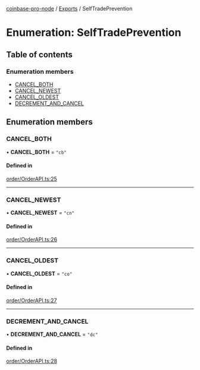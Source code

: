 [coinbase-pro-node](../README.md) / [Exports](../modules.md) / SelfTradePrevention

# Enumeration: SelfTradePrevention

## Table of contents

### Enumeration members

- [CANCEL_BOTH](SelfTradePrevention.md#cancel_both)
- [CANCEL_NEWEST](SelfTradePrevention.md#cancel_newest)
- [CANCEL_OLDEST](SelfTradePrevention.md#cancel_oldest)
- [DECREMENT_AND_CANCEL](SelfTradePrevention.md#decrement_and_cancel)

## Enumeration members

### CANCEL_BOTH

• **CANCEL_BOTH** = `"cb"`

#### Defined in

[order/OrderAPI.ts:25](https://github.com/bennycode/coinbase-pro-node/blob/6b575f0/src/order/OrderAPI.ts#L25)

---

### CANCEL_NEWEST

• **CANCEL_NEWEST** = `"cn"`

#### Defined in

[order/OrderAPI.ts:26](https://github.com/bennycode/coinbase-pro-node/blob/6b575f0/src/order/OrderAPI.ts#L26)

---

### CANCEL_OLDEST

• **CANCEL_OLDEST** = `"co"`

#### Defined in

[order/OrderAPI.ts:27](https://github.com/bennycode/coinbase-pro-node/blob/6b575f0/src/order/OrderAPI.ts#L27)

---

### DECREMENT_AND_CANCEL

• **DECREMENT_AND_CANCEL** = `"dc"`

#### Defined in

[order/OrderAPI.ts:28](https://github.com/bennycode/coinbase-pro-node/blob/6b575f0/src/order/OrderAPI.ts#L28)

